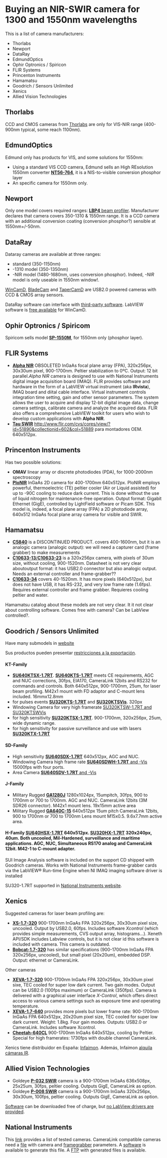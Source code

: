 # Buying an NIR-SWIR camera for 1300 and 1550nm wavelengths

This is a list of camera manufacturers:
* Thorlabs
* Newport
* DataRay
* EdmundOptics
* Ophir Optronics / Spiricon
* FLIR Systems
* Princenton Instruments
* Hamamatsu
* Goodrich / Sensors Unlimited
* Xenics
* Allied Vision Technologies


## Thorlabs
CCD and CMOS cameras from [Thorlabs](http://www.thorlabs.com/navigation.cfm?guide_ID=2025) are only for VIS-NIR range (400-900nm typical, some reach 1100nm).


## EdmundOptics
Edmund only has products for VIS, and some solutions for 1550nm:
- Using a standard VIS CCD camera, Edmund sells an High REsolution 1550nm converter [**NT56-764**](http://www.edmundoptics.com/lasers/laser-measurement/infrared-ir-ultraviolet-uv-viewers/high-resolution-1550nm-converter-for-ccd-cameras/2418), it is a NIS-to-visible conversion phosphor layer
- An specific camera for 1550nm only.



## Newport
Only one model covers required ranges: [**LBP4** beam profiler](http://www.newport.com/Laser-Beam-Profiler/318103/1033/info.aspx). Manufacturer declares that camera covers 350-1310 & 1550nm range. It is a CCD camera with an additional conversion coating (conversion phosphor?) sensible at 1550nm+/-50nm.


## DataRay
Dataray cameras are available at three ranges:
-  standard (350-1150nm)
- -1310 model (350-1350nm)
- -NIR model (1480-1680nm, uses conversion phosphor).
Indeed, _-NIR_ model is only useable in 1550nm window!.

[WinCamD](http://www.dataray.com/index.php?cPath=2_9), [BladeCam](http://www.dataray.com/index.php?cPath=2_11) and [TaperCamD](http://www.dataray.com/index.php?cPath=2_27) are USB2.0 powered cameras with CCD & CMOS array sensors.

DataRay software can interface with [third-party software](http://www.dataray.com/support10.php).
LabVIEW software is [free available](http://www.dataray.com/UserFiles/file/WinCamVi.zip) for WinCamD.



## Ophir Optronics / Spiricom
Spiricom sells model [**SP-1550M**](http://www.ophiropt.com/laser-measurement-instruments/beam-profilers/products/industrial-applications/the-cameras/sp-1550m), for 1550nm only (phosphor layer).



## FLIR Systems
- [**Alpha NIR**](http://www.flir.com/uploadedFiles/CVS/Markets/Legacy/Documents/Alpha%20NIR%20Indigo.pdf) OBSOLETED InGaAs focal plane array (FPA), 320x256px, 30x30um pixel, 900-1700nm. Peltier stabilization to 0ºC. Output: 12 bit parallel._Alpha NIR_ camera is designed to use with National Instruments digital image acquisition board (IMAQ). FLIR provides software and hardware in the form of a LabVIEW virtual instrument (aka __IRvista__), IMAQ board and diital cable interface. Virtual instrument controls integration time setting, gain and other sensor parameters. The system allows the user to acquire and display 12-bit digital image data, change camera settings, calibrate camera and analyze the acquired data. FLIR also offers a comprehensive LabVIEW toolkit for users who wish to develop custom applications with **Alpha NIR**.
- [**Tau SWIR**](http://www.flir.com/cvs/cores/view/?id=51890) http://www.flir.com/cvs/cores/view/?id=51890&collectionid=602&col=51889 para montadores OEM. 640x512px.




## Princenton Instruments
Has two possible solutions:
- **OMAV** linear array or discrete photodiodes (PDA), for 1000-2000nm spectroscopy
- [**PIoNIR**](http://www.princetoninstruments.com/products/imcam/pionir/) InGaAs 2D camera for 400-1700nm 640x512px. PIoNIR employs powerful, thermoelectric (TE) peltier cooler (Air or Liquid assisted) for up to -90C cooling to reduce dark current. This is done without the use of liquid nitrogen for maintenance-free operation. Output format: Gigabit Ethernet (GigE), controlled by LightField software or Picam SDK. This model is, indeed, a focal plane array (FPA) a 2D photodiode array, 640x512 InGaAs focal plane array camera for visible and SWIR.


## Hamamatsu
- [**C5840**](http://sales.hamamatsu.com/en/products/system-division/cameras/part-c5840-10.php ) is a DISCONTINUED PRODUCT. covers 400-1600nm, but it is an analogic camera (analogic output): we will need a capturer card (frame grabber) to make measurements
- [**C10633-13**/**C10633-23**](http://sales.hamamatsu.com/index.php?id=13223961) is a 320x256px camera, with pixels of 30um size, without cooling, 900-1520nm. Datasheet is not very clear aboutoutput format: it has USB2.0 connector but also analogic output. Needs an external controller and frame-grabber??
- [**C10633-34**](http://sales.hamamatsu.com/en/products/system-division/systems-for-solar-cell-evaluation/si-ingot-inspection/part-c10633-34.php) covers 40-1520nm. It has more pixels (640x512px), but does not have USB, it has RS-232, and very low frame rate (1.6fps). Requires external controller and frame grabber. Requieres cooling peltier and water.

Hamamatsu catalog about these models are not very clear. It it not clear about controlling software. Comes free with camera? Can be LabView controlled?.





## Goodrich / Sensors Unlimited
Have many submodels in [website](http://www.sensorsinc.com/cameras.html)

Sus productos pueden presentar [restricciones a la exportación](http://www.sensorsinc.com/downloads/notes_ITAR_restrictions.pdf).

#### KT-Family
- [**SU640KTSX-1.7RT**](). [**SU640KTS-1.7RT**](http://www.sensorsinc.com/downloads/SU640KTS.pdf) meets CE requirements, AGC and NUC corrections, 30fps, EIA170, CameraLink 12bits and RS232 for commands and controls. Both 640x512px, 900-1700nm, 25um, for laser beam profiling. M42x1 mount with FD adaptor and C-mount lens included. 16mmx12.8mm
- for pulses events [**SU320KTS-1.7RT**](http://www.sensorsinc.com/downloads/SU320KTS-SU320KTSVIS.pdf) and [**SU320KTSVis**](http://www.sensorsinc.com/downloads/SU320KTS-SU320KTSVIS.pdf). 320px
- Windowing Camera for very high framerate [SU320KTSW-1.7RT and SU320KTSWVis](http://www.sensorsinc.com/downloads/SU320KTSW-SU320KTSWVis.pdf)
- for high sensitivity [**SU320KTSX-1.7RT**](http://www.sensorsinc.com/downloads/SU320KTSX.pdf). 900-1700nm, 320x256px, 25um, wide dynamic range.
- for high sensitivity for passive surveillance and use with lasers [**SU320KTX-1.7RT**](http://www.sensorsinc.com/downloads/SU320KTX.pdf)

#### SD-Family
-  High sensitivity [**SU640SDX-1.7RT**](http://www.sensorsinc.com/downloads/SU640SDX.pdf) 640x512px, AGC and NUC.
- Windowing Camera high frame rate [**SU640SDWH-1.7RT** and -Vis](http://www.sensorsinc.com/downloads/SU640SDWH.pdf) 15000fps with four ports.
- Area Camera [**SU640SDV-1.7RT** and -Vis](http://www.sensorsinc.com/downloads/SU640SDV-SU640SDVVis.pdf)

#### J-Family
- Military Rugged [**GA1280J**](http://www.sensorsinc.com/downloads/4110-0273%20GA1280J-15B%204_27_12.pdf) 1280x1024px, 15umpitch, 30fps, 900 to 1700nm or 700 to 1700nm. AGC and NUC. CameraLink 12bits (3M SDR26 connector). M42x1 mount lens. 19x15mm active area
- Military Rugged [**GA640C-15**](http://www.sensorsinc.com/downloads/4110-0289%20GA640C%204_27_12.pdf) 640x512px 15um pitch CameraLink 12bits, 900 to 1700nm or 700 to 1700nm Lens mount M15x0.5. 9.6x7.7mm active area.

#### H-Family [**SU640HSX-1.7RT**](http://www.sensorsinc.com/downloads/4110-0252%20640HSX%204_27_12.pdf) 640x512px. [**SU320HX-1.7RT**](http://www.sensorsinc.com/downloads/4110-0246%20320HX%20Sales%20Sheet.pdf) 320x240px, 40um. Both uncooled, Mil-Hardened, surveillance and maritime applications. AGC, NUC, Simultaneous RS170 analog and CameraLink 12bit. M42-1 to C-mount adapter.




SUI Image Analysis software is included on the support CD shipped with Goodrich cameras. Works with National Instruments frame-grabber cards via the LabVIEW® Run-time Engine when NI IMAQ imaging software driver is installed

SU320-1.7RT supported in [National Instruments website](http://sine.ni.com/apps/utf8/nipc.product?pid=2062&asid=1102).





## Xenics
Suggested cameras for laser beam profiling are:
- [**XS-1.7-320**](http://www.xenics.com/en/infrared_camera/visnir-nir_camera_-visual_near_and_near_infrared_cameras_-_ingaas/xs_near_ir_camera_-_ingaas_fpa.asp) 900-1700nm InGaAs FPA 320x256px, 30x30um pixel size, uncooled. Output by USB2.0, 60fps. Includes software _Xcontrol_ (which provides simple measurements, CVS output array, histograms...). Xeneth API/SDK includes Labview controls, but it is not clear id this software is included with camera. This camera is outdated.
- [**Bobcat-1.7-320**](http://www.xenics.com/en/infrared_camera/visnir-nir_camera_-visual_near_and_near_infrared_cameras_-_ingaas/bobcat_smart_nir_camera_-_ingaas_detector.asp) has similar specifications (900-1700nm InGaAs FPA 320x256px, uncooled), but small pixel (20x20um), embedded DSP. Output: ethernet or CameraLink.

Other cameras
- [**XEVA-1.7-320**](http://www.xenics.com/en/infrared_camera/visnir-nir_camera_-visual_near_and_near_infrared_cameras_-_ingaas/xeva_near_ir_night_vision_camera_-_thermo-electrically_te_cooled_ingaas_fpa.asp) 900-1700nm InGaAs FPA 320x256px, 30x30um pixel sixe, TEC cooled for super low dark current. Two gain modes. Output can be USB2.0 (100fps maximum) or CameraLink (350fps). Camera is delivered with a graphical user interface _X-Control_, which offers direct access to various camera settings such as exposure time and operating temperature. 
- [**XEVA-1.7-640**](http://www.xenics.com/en/infrared_camera/visnir-nir_camera_-visual_near_and_near_infrared_cameras_-_ingaas/xeva_near_ir_camera_-_high-res_-_ingaas_fpa.asp) provides more pixels but lower frame rate: 900-1700nm InGaAs FPA 640x512px, 20x20um pixel size, TEC cooled for super low dark current. Weight: 1.8kg. Four gain modes. Outputs: USB2.0 or CameraLink. Includes software Xcontrol.
- [**Cheetah-640CL**](http://www.xenics.com/en/infrared_camera/visnir-nir_camera_-visual_near_and_near_infrared_cameras_-_ingaas/cheetah_near_ir_camera_-_ingaas_fpa_camera_link.asp) 900-1700nm InGaAs 640x512px, cooling by Peltier. Special for high framerates: 1730fps with double channel CameraLink.

Xenics tiene distribuidor en España: [Infaimon](http://www.infaimon.com/catalogo-industria/camaras-vision-artificial/camaras-infrarrojas-termicas-674.html). Además, Infaimon [alquila cámaras IR](http://www.infaimon.com/catalogo-ciencia/camaras-para-entornos-cientificos/camaras-infrarrojas-termicas/alquiler-camaras-infrarrojas-744.html).



## Allied Vision Technologies
- Goldeye [**P-032 SWIR**](http://www.alliedvisiontec.com/emea/products/cameras/gigabit-ethernet/goldeye/p-032-swir.html) camera is a 900-1700nm InGaAs 636x508px, 25x25um, 30fps, peltier cooling. Outputs GigE, CameraLink as option.
- Goldeye [**P-008 SWIR**](http://www.alliedvisiontec.com/emea/products/cameras/gigabit-ethernet/goldeye/p-008-swir.html) camera is a 900-1700nm InGaAs 320x256px, 30x30um, 100fps, peltier cooling. Outputs GigE, CameraLink as option.

[Software](http://www.alliedvisiontec.com/emea/support/downloads/software.html) can be downloaded free of charge, but [no LabView drivers are provided](http://www.alliedvisiontec.com/fileadmin/content/PDF/Software/AVT_software/AVT_software_stuff/QuickSelector/AVTWindowsSDKComparision_v2.1.0.pdf).




## National Instruments
This [link](http://sine.ni.com/apps/utf8/nipc.specs?action=search&asid=1102) provides a list of tested cameras. CameraLink compatible cameras need a [file](http://digital.ni.com/public.nsf/allkb/05DCE3868362783586256FC8004F123C) with camera and [framegrabber](http://digital.ni.com/public.nsf/allkb/E16D3364AD5D8C1C862576160075AF93?OpenDocument) parameters. A [software](http://sine.ni.com/nips/cds/view/p/lang/en/nid/201791) is available to generate this file. A [FTP](ftp://ftp.ni.com/support/imaq/camera_support/camera_files/digital/) with generated files is available.


